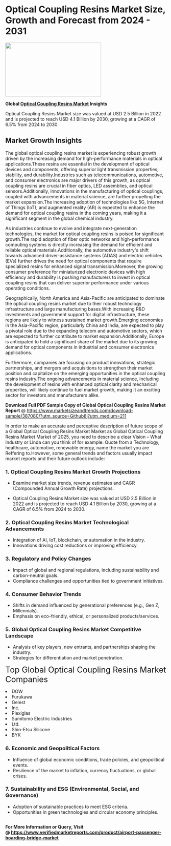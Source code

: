 <H1>Optical Coupling Resins Market Size, Growth and Forecast from 2024 - 2031</H1><img class="aligncenter size-medium wp-image-584254" src="https://thirdeyenews.in/wp-content/uploads/2024/09/Global-Market-Research-300x168.jpeg" alt="" width="300" height="168" /><p><strong>Global&nbsp;<a href="https://www.marketsizeandtrends.com/download-sample/387080/?utm_source=Github8j?utm_medium=211">Optical Coupling Resins Market</a> Insights</strong></p><p>Optical Coupling Resins Market size was valued at USD 2.5 Billion in 2022 and is projected to reach USD 4.1 Billion by 2030, growing at a CAGR of 6.5% from 2024 to 2030.</p><p><h2>Market Growth Insights</h2> <p>The global optical coupling resins market is experiencing robust growth driven by the increasing demand for high-performance materials in optical applications.These resins are essential in the development of optical devices and components, offering superior light transmission properties, stability, and durability.Industries such as telecommunications, automotive, and consumer electronics are major drivers of this growth, as optical coupling resins are crucial in fiber optics, LED assemblies, and optical sensors.Additionally, innovations in the manufacturing of optical couplings, coupled with advancements in material science, are further propelling the market expansion.The increasing adoption of technologies like 5G, Internet of Things (IoT), and augmented reality (AR) is expected to enhance the demand for optical coupling resins in the coming years, making it a significant segment in the global chemical industry.</p> <p>As industries continue to evolve and integrate next-generation technologies, the market for optical coupling resins is poised for significant growth.The rapid adoption of fiber optic networks and high-performance computing systems is directly increasing the demand for efficient and reliable optical materials.Additionally, the automotive industry's shift towards advanced driver-assistance systems (ADAS) and electric vehicles (EVs) further drives the need for optical components that require specialized resins for enhanced signal transmission.Moreover, the growing consumer preference for miniaturized electronic devices with high efficiency and durability is pushing manufacturers to invest in optical coupling resins that can deliver superior performance under various operating conditions.</p> <p>Geographically, North America and Asia-Pacific are anticipated to dominate the optical coupling resins market due to their robust technology infrastructure and large manufacturing bases.With increasing R&D investments and government support for digital infrastructure, these regions are likely to witness sustained market growth.Emerging economies in the Asia-Pacific region, particularly China and India, are expected to play a pivotal role due to the expanding telecom and automotive sectors, which are expected to further contribute to market expansion.Additionally, Europe is anticipated to hold a significant share of the market due to its growing demand for optical components in industrial and consumer electronics applications.</p> <p>Furthermore, companies are focusing on product innovations, strategic partnerships, and mergers and acquisitions to strengthen their market position and capitalize on the emerging opportunities in the optical coupling resins industry.The ongoing advancements in material science, including the development of resins with enhanced optical clarity and mechanical properties, will likely continue to fuel market growth, making it an exciting sector for investors and manufacturers alike.</p> <p><span class=""><strong>Download Full PDF Sample Copy of Global Optical Coupling Resins Market Report</strong> @ <a href="https://www.marketsizeandtrends.com/download-sample/387080/?utm_source=Github8j?utm_medium=211" target="_blank">https://www.marketsizeandtrends.com/download-sample/387080/?utm_source=Github8j?utm_medium=211</a></span></p><p>In order to make an accurate and perceptive description of future scope of a Global&nbsp;Optical Coupling Resins Market Market as Global&nbsp;Optical Coupling Resins Market Market of 2025, you need to describe a clear Vision &ndash; What Industry or Linda can you think of for example: Quote from a Technology, healthcare, automotive, renewable energy, name the market you are Reffering to.However, some general trends and factors usually impact market reports and their future outlook include:</p><h3>1.&nbsp;<strong>Optical Coupling Resins Market Growth Projections</strong></h3><ul><li>Examine market size trends, revenue estimates and CAGR (Compounded Annual Growth Rate) projections.</li><li><p>Optical Coupling Resins Market size was valued at USD 2.5 Billion in 2022 and is projected to reach USD 4.1 Billion by 2030, growing at a CAGR of 6.5% from 2024 to 2030.</p></li></ul><h3>2.&nbsp;<strong>Optical Coupling Resins Market Technological Advancements</strong></h3><ul><li>Integration of AI, IoT, blockchain, or automation in the industry.</li><li>Innovations driving cost reductions or improving efficiency.</li></ul><h3>3.&nbsp;<strong>Regulatory and Policy Changes</strong></h3><ul><li>Impact of global and regional regulations, including sustainability and carbon-neutral goals.</li><li>Compliance challenges and opportunities tied to government initiatives.</li></ul><h3>4.&nbsp;<strong>Consumer Behavior Trends</strong></h3><ul><li>Shifts in demand influenced by generational preferences (e.g., Gen Z, Millennials).</li><li>Emphasis on eco-friendly, ethical, or personalized products/services.</li></ul><h3>5.&nbsp;<strong>Global Optical Coupling Resins Market Competitive Landscape</strong></h3><ul><li>Analysis of key players, new entrants, and partnerships shaping the industry.</li><li>Strategies for differentiation and market penetration.</li></ul><p data-pm-slice="1 1 []"><span style="color: inherit; font-family: inherit; font-size: 25px;">Top Global Optical Coupling Resins Market Companies</span></p><div class="" data-test-id=""><p><li>DOW</li><li> Furukawa</li><li> Gelest</li><li> Inc.</li><li> Plexiglas</li><li> Sumitomo Electric Industries</li><li> Ltd.</li><li> Shin-Etsu Silicone</li><li> BYK</li></p></div><h3>6.&nbsp;<strong>Economic and Geopolitical Factors</strong></h3><ul><li>Influence of global economic conditions, trade policies, and geopolitical events.</li><li>Resilience of the market to inflation, currency fluctuations, or global crises.</li></ul><h3>7.&nbsp;<strong>Sustainability and ESG (Environmental, Social, and Governance)</strong></h3><ul><li>Adoption of sustainable practices to meet ESG criteria.</li><li>Opportunities in green technologies and circular economy principles.</li></ul><h2><strong style="font-size: 14px;">For More Information or Query, Visit @&nbsp;</strong><a style="background-color: #ffffff; font-size: 14px;" href="https://www.marketsizeandtrends.com/report/optical-coupling-resins-market/" target="_blank">https://www.verifiedmarketreports.com/product/airport-passenger-boarding-bridge-market</a></h2>